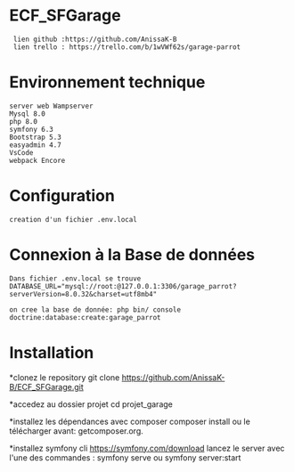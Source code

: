 # ECF_SFGarage
     lien github :https://github.com/AnissaK-B
     lien trello : https://trello.com/b/1wVWf62s/garage-parrot
     

# Environnement technique
    server web Wampserver
    Mysql 8.0
    php 8.0
    symfony 6.3
    Bootstrap 5.3
    easyadmin 4.7
    VsCode
    webpack Encore


# Configuration
    creation d'un fichier .env.local
 

 # Connexion à la Base de données
    Dans fichier .env.local se trouve
    DATABASE_URL="mysql://root:@127.0.0.1:3306/garage_parrot?serverVersion=8.0.32&charset=utf8mb4"

    on cree la base de donnée: php bin/ console doctrine:database:create:garage_parrot
   
#  Installation
  *clonez le repository
  git clone https://github.com/AnissaK-B/ECF_SFGarage.git
  
  *accedez au dossier projet
   cd projet_garage 
   
  *installez les dépendances avec composer
  composer install
  ou le télécharger avant: getcomposer.org.
  
   *installez symfony cli
     https://symfony.com/download
  lancez le server avec l'une des commandes : symfony serve ou symfony server:start 



    
   
 

